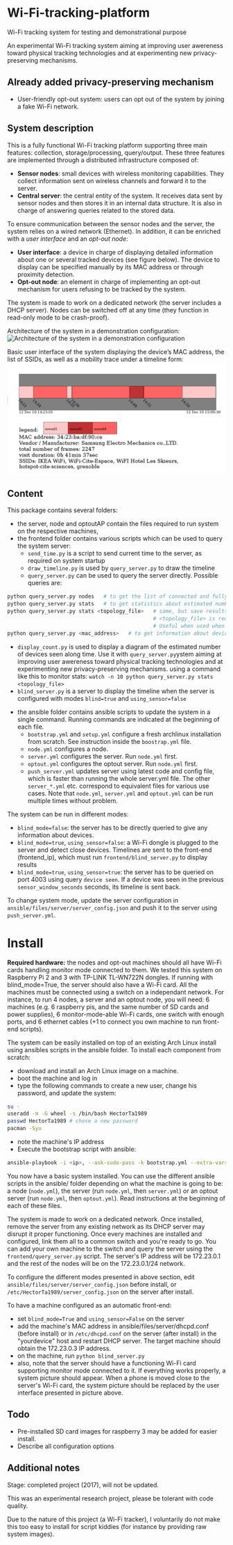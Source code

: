 # Wi-Fi-tracking-platform
Wi-Fi tracking system for testing and demonstrational purpose

An experimental Wi-Fi tracking system aiming at improving user awereness toward physical tracking technologies and at experimenting new privacy-preserving mechanisms.

## Already added privacy-preserving mechanism

- User-friendly opt-out system: users can opt out of the system by joining a fake Wi-Fi network.

## System description

This is a fully functional Wi-Fi tracking platform supporting three main features: collection, storage/processing, query/output. These three features are implemented through a distributed infrastructure composed of:
- **Sensor nodes**: small devices with wireless monitoring capabilities. They collect information sent on wireless channels and forward it to the server.
- **Central server**: the central entity of the system. It receives data sent by sensor nodes and then stores it in an internal data structure.  It is also in charge of answering queries related to the stored data.

To ensure communication between the sensor nodes and the server, the system relies on a wired network (Ethernet). In addition, it can be enriched with a _user interface_ and an _opt-out node_:
- **User interface**: a device in charge of displaying detailed information about one or several tracked devices (see figure below). The device to display can be specified manually by its MAC address or through proximity detection.
- **Opt-out node**: an element in charge of implementing an opt-out mechanism for users refusing to be tracked by the system.

The system is made to work on a dedicated network (the server includes a DHCP server). Nodes can be switched off at any time (they function in read-only mode to be crash-proof).

Architecture of the system in a demonstration configuration:
![Architecture of the system in a demonstration configuration](figures/HectorTa1989.png?raw=true "Architecture of the system in a demonstration configuration")

Basic user interface of the system displaying the device’s MAC address, the list of SSIDs, as well as a mobility trace under a timeline form:
![Basic user interface of the system displaying the device’s MAC address, the list of SSIDs, as well as a mobility trace under a timeline form](figures/front-end.png?raw=true "Basic user interface of the system displaying the device’s MAC address, the list of SSIDs, as well as a mobility trace under a timeline form")

## Content

This package contains several folders:
- the server, node and optoutAP contain the files required to run system on the respective machines,
- the frontend folder contains various scripts which can be used to query the system server:
  * `send_time.py` is a script to send current time to the server, as required on system startup
  * `draw_timeline.py` is used by `query_server.py` to draw the timeline
  * `query_server.py` can be used to query the server directly. Possible queries are:
```bash
python query_server.py nodes   # to get the list of connected and fully functioning nodes
python query_server.py stats   # to get statistics about estimated number of devices seen by the system
python query_server.py stats <topology_file>   # same, but save results to a log.txt file.
                                               # <topology_file> is required to save results according to the topology of the system.
                                               # Useful when used when display_count.py
python query_server.py <mac_address>   # to get information about device of address <mac_address>
```
  * `display_count.py` is used to display a diagram of the estimated number of devices seen along time.
    Use it with `query_server.py`ystem aiming at improving user awereness toward physical tracking technologies and at experimenting new privacy-preserving mechanisms. using a command like this to monitor stats:
`watch -n 10 python query_server.py stats <topology_file>`
  * `blind_server.py` is a server to display the timeline when the server is configured
    with modes `blind=true` and `using_sensor=false`
- the ansible folder contains ansible scripts to update the system in a single command.
  Running commands are indicated at the beginning of each file.
  * `bootstrap.yml` and `setup.yml` configure a fresh archlinux installation from
    scratch. See instruction inside the `boostrap.yml` file.
  * `node.yml` configures a node.
  * `server.yml` configures the server. Run `node.yml` first.
  * `optout.yml` configures the optout server. Run `node.yml` first.
  * `push_server.yml` updates server using latest code and config file, which is
    faster than running the whole server.yml file.
  The other `server_*.yml` etc. correspond to equivalent files for various use cases.
  Note that `node.yml`, `server.yml` and `optout.yml` can be run multiple times without problem.

The system can be run in different modes:
- `blind_mode=false`: the server has to be directly queried to give any information about devices.
- `blind_mode=true`, `using_sensor=false`: a Wi-Fi dongle is plugged to the server and
  detect close devices. Timelines are sent to the front-end (frontend_ip),
  which must run `frontend/blind_server.py` to display results
- `blind_mode=true`, `using_sensor=true`: the server has to be queried on port 4003
  using query `device seen`. If a device was seen in the previous `sensor_window_seconds` seconds,
  its timeline is sent back.

To change system mode, update the server configuration in `ansible/files/server/server_config.json`
and push it to the server using `push_server.yml`.

# Install

**Required hardware:** the nodes and opt-out machines should all have Wi-Fi cards handling monitor mode connected to them. We tested this system on Raspberry Pi 2 and 3 with TP-LINK TL-WN722N dongles. If running with blind_mode=True, the server should also have a Wi-Fi card. All the machines must be connected using a switch on a independant network.
For instance, to run 4 nodes, a server and an optout node, you will need: 6 machines (e.g. 6 raspberry pis, and the same number of SD cards and power supplies), 6 monitor-mode-able Wi-Fi cards, one switch with enough ports, and 6 ethernet cables (+1 to connect you own machine to run front-end scripts).

The system can be easily installed on top of an existing Arch Linux install using ansibles scripts in the ansible folder.
To install each component from scratch:
- download and install an Arch Linux image on a machine.
- boot the machine and log in
- type the following commands to create a new user, change his password, and update the system:
```bash
su -
useradd -m -G wheel -s /bin/bash HectorTa1989
passwd HectorTa1989 # chose a new password
pacman -Syu
```
- note the machine's IP address
- Execute the bootstrap script with ansible:
```bash
ansible-playbook -i <ip>, --ask-sudo-pass -k bootstrap.yml --extra-vars "user=HectorTa1989"
```
You now have a basic system installed. You can use the different ansible scripts in the ansible/ folder depending on what the machine is going to be: a node (`node.yml`), the server (run `node.yml`, then `server.yml`) or an optout server (run `node.yml`, then `optout.yml`). Read instructions at the beginning of each of these files.

The system is made to work on a dedicated network. Once installed, remove the server from any existing network as its DHCP server may disrupt it proper functioning. Once every machines are installed and configured, link them all to a common switch and you're ready to go. You can add your own machine to the switch and query the server using the `frontend/query_server.py` script. The server's IP address will be 172.23.0.1 and the rest of the nodes will be on the 172.23.0.1/24 network.

To configure the different modes presented in above section, edit `ansible/files/server/server_config.json` before install, or `/etc/HectorTa1989/server_config.json` on the server after install.

To have a machine configured as an automatic front-end:
- set `blind_mode=True` and `using_sensor=False` on the server
- add the machine's MAC address in ansible/files/server/dhcpd.conf (before install) or in `/etc/dhcpd.conf` on the server (after install) in the "yourdevice" host and restart DHCP server. The target machine should obtain the 172.23.0.3 IP address.
- on the machine, run `python blind_server.py`
- also, note that the server should have a functioning Wi-Fi card supporting monitor mode connected to it.
If everything works properly, a system picture should appear. When a phone is moved close to the server's Wi-Fi card, the system picture should be replaced by the user interface presented in picture above.

## Todo

- Pre-installed SD card images for raspberry 3 may be added for easier install.
- Describe all configuration options

## Additional notes

Stage: completed project (2017), will not be updated.

This was an experimental research project, please be tolerant with code quality.

Due to the nature of this project (a Wi-Fi tracker), I voluntarily do not make this too easy to install for script kiddies (for instance by providing raw system images).
